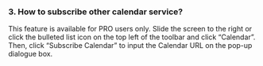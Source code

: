 ### 3. How to subscribe other calendar service?
This feature is available for PRO users only. Slide the screen to the right or click the bulleted list icon on the top left of the toolbar and click “Calendar”. Then, click “Subscribe Calendar” to input the Calendar URL on the pop-up dialogue box.
